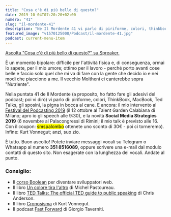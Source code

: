 ```yaml
---
title: "Cosa c'è di più bello di questo?"
date: 2019-10-04T07:20:20+02:00
numero: "41"
slug: "il-mordente-41"
description: "Ne Il Mordente 41 vi parlo di piriforme, colori, thinkbook, macbook, ted talks, gli sposini, la pigna in bocca al cane. E ancora: il Festival del Podcasting e il Social Media Strategies 2019. Registrato da Riccardo Palombo."
featured_image: "v1570125008/Podcast/il-mordente-41.jpg"
podcast: current-menu-item
---
```


<a class="spreaker-player" href="https://www.spreaker.com/episode/19340748" data-resource="episode_id=19340748" data-width="100%" data-height="200px" data-theme="light" data-playlist="false" data-playlist-continuous="false" data-autoplay="false" data-live-autoplay="false" data-chapters-image="true" data-episode-image-position="right" data-hide-logo="false" data-hide-likes="false" data-hide-comments="false" data-hide-sharing="false" data-hide-download="true">Ascolta "Cosa c&#39;è di più bello di questo?" su Spreaker.</a>

È un momento bipolare: difficile per l'attività fisica e, di conseguenza, ormai lo sapete, per il mio umore; ottimo per il lavoro - perché porto avanti cose belle e faccio solo quel che mi va di fare con la gente che decido io e nei modi che piacciono a me. Il vecchio Moltheni ci canterebbe sopra "Nutriente".

Nella puntata 41 de Il Mordente (a proposito, ho fatto fare gli adesivi del podcast; poi vi dirò) vi parlo di: piriforme, colori, ThinkBook, MacBook, Ted Talks, gli sposini, la pigna in bocca al cane. E ancora: il mio intervento al <a href="https://festivaldelpodcasting.eventbrite.co.uk?discount=FRIEND-FREE" title="Festival del Podcasting 2019: programma e informazioni" target="_blank">Festival del Podcasting 2019</a> (il 12 ottobre al Talent Garden Calabiana di Milano; apro io gli speech alle 9:30), e la novità <strong>Social Media Strategies 2019</strong> (6 novembre al Palacongressi di Rimini; il mio talk è previsto alle 16. Con il coupon: <mark>smspalombo</mark> ottenete uno sconto di 30€ - poi ci torneremo). Infine: Kurt Vonnegut; anzi, suo zio.

È tutto. Buon ascolto! Potete inviare messaggi vocali su Telegram o Whatsapp al numero <strong>351 8516089</strong>, oppure scrivere una e-mail dal modulo contatti di questo sito. Non esagerate con la lunghezza dei vocali. Andate al punto.

### Consiglio:
<ul>
<li>Il <a href="https://www.boolean.careers/" target="_blank" rel="nofollow noopener" title="Vai al sito di Boolean. Diventa sviluppatore web">corso Boolean</a> per diventare sviluppatori web.</li>
<li>Il libro <a href="https://amzn.to/2LWVpg6" target="_blank" rel="nofollow noopener" title="Vedi il libro Un colore tira l'altro">Un colore tira l'altro</a> di Michel Pastoureau.</li>
<li>Il libro <a href="https://amzn.to/2ZMEq9Y" target="_blank" rel="nofollow noopener" title="Vedi il libro TED Talks: The official TED guide to public speaking">TED Talks: The official TED guide to public speaking</a> di Chris Anderson.</li>
<li>Il libro <a href="https://amzn.to/2V0lHC4" target="_blank" rel="nofollow noopener" title="Vedi il libro Cronosisma su Amazon">Cronosisma</a> di Kurt Vonnegut.</li>
<li>Il podcast <a href="http://www.giorgiotave.it/fastforward/" target="_blank" title="Vai al sito di Giorgio Taverniti">Fast Forward</a> di Giorgio Taverniti.</li>
</ul>